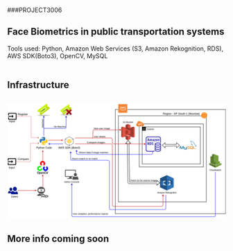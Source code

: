 ###PROJECT3006
<h2>Face Biometrics in public transportation systems</h1>
Tools used: Python, Amazon Web Services (S3, Amazon Rekognition, RDS), AWS SDK(Boto3), OpenCV, MySQL<br><br>

## Infrastructure
![INFRA](https://raw.githubusercontent.com/cr-trojan23/project3006/main/Project3006_infra.png)
---
More info coming soon
---
